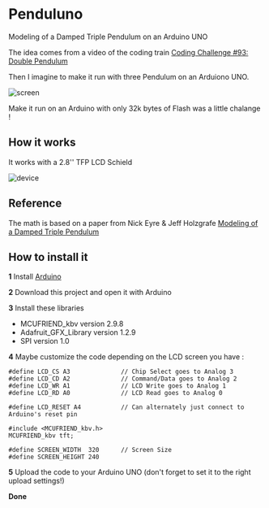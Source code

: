 # Penduluno

Modeling of a Damped Triple Pendulum on an Arduino UNO

The idea comes from a video of the coding train [Coding Challenge #93: Double Pendulum](https://www.youtube.com/watch?v=uWzPe_S-RVE&t=1s)

Then I imagine to make it run with three Pendulum on an Arduiono UNO.

![screen](https://raw.githubusercontent.com/dbarzin/Pëndoluno/master/images/screen.jpg)

Make it run on an Arduino with only 32k bytes of Flash was a little chalange !

## How it works

It works with a 2.8'' TFP LCD Schield

![device](https://raw.githubusercontent.com/dbarzin/Pëndoluno/master/images/device.jpg)

## Reference

The math is based on a paper from Nick Eyre & Jeff Holzgrafe [Modeling of a Damped Triple Pendulum](https://www.nickeyre.com/images/triplependulum.pdf)

## How to install it  

**1** Install [Arduino](https://www.arduino.cc/en/Main/Software)

**2** Download this project and open it with Arduino

**3** Install these libraries
- MCUFRIEND_kbv version 2.9.8 
- Adafruit_GFX_Library version 1.2.9
- SPI version 1.0 

**4** Maybe customize the code depending on the LCD screen you have :
```
#define LCD_CS A3              // Chip Select goes to Analog 3
#define LCD_CD A2              // Command/Data goes to Analog 2
#define LCD_WR A1              // LCD Write goes to Analog 1
#define LCD_RD A0              // LCD Read goes to Analog 0

#define LCD_RESET A4           // Can alternately just connect to Arduino's reset pin

#include <MCUFRIEND_kbv.h>
MCUFRIEND_kbv tft;

#define SCREEN_WIDTH  320      // Screen Size
#define SCREEN_HEIGHT 240      

```
**5** Upload the code to your Arduino UNO (don't forget to set it to the right upload settings!)

**Done**

